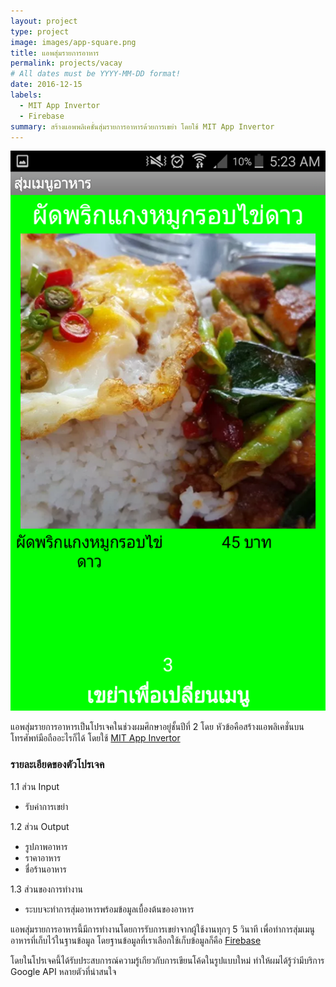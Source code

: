 ```yaml
---
layout: project
type: project
image: images/app-square.png
title: แอพสุ่มรายการอาหาร
permalink: projects/vacay
# All dates must be YYYY-MM-DD format!
date: 2016-12-15
labels:
  - MIT App Invertor
  - Firebase
summary: สร้างแอพพลิเคชั่นสุ่มรายการอาหารด้วยการเขย่า โดยใช้ MIT App Invertor
---
```


<img class="ui medium right floated rounded image" src="../images/preview-page.png">

แอพสุ่มรายการอาหารเป็นโปรเจคในช่วงผมศึกษาอยู่ชั้นปีที่ 2 โดย หัวข้อคือสร้างแอพลิเคชั่นบนโทรศัพท์มือถืออะไรก็ได้ โดยใช้ [MIT App Invertor](https://appinventor.mit.edu/)

### รายละเอียดของตัวโปรเจค

1.1 ส่วน Input
  * รับค่าการเขย่า


1.2 ส่วน Output
  * รูปภาพอาหาร
  * ราคาอาหาร
  * ชื่อร้านอาหาร


1.3 ส่วนของการทำงาน
  * ระบบจะทำการสุ่มอาหารพร้อมข้อมูลเบื้องต้นของอาหาร


แอพสุ่มรายการอาหารนี้มีการทำงานโดยการรับการเขย่าจากผู้ใช้งานทุกๆ 5 วินาที เพื่อทำการสุ่มเมนูอาหารที่เก็บไว้ในฐานข้อมูล โดยฐานข้อมูลที่เราเลือกใช้เก็บข้อมูลก็คือ [Firebase](https://firebase.google.com/)

โดยในโปรเจคนี้ได้รับประสบการณ์ความรู้เกียวกับการเขียนโค้ดในรูปแบบใหม่ ทำให้ผมได้รู้ว่ามีบริการ Google API หลายตัวที่น่าสนใจ
